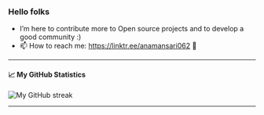 ### Hello folks 
- I’m here to contribute more to Open source projects and to develop a good community :)
- 📫 How to reach me: https://linktr.ee/anamansari062
👋

<!--
**anamansari062/anamansari062** is a ✨ _special_ ✨ repository because its `README.md` (this file) appears on your GitHub profile.

Here are some ideas to get you started:

-->

---

#### 📈 My GitHub Statistics
![My GitHub streak](https://github-readme-streak-stats.herokuapp.com/?user=anamansari062&theme=blue-green)

---

